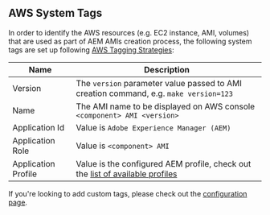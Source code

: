 AWS System Tags
---------------

In order to identify the AWS resources (e.g. EC2 instance, AMI, volumes) that are used as part of AEM AMIs creation process, the following system tags are set up following [AWS Tagging Strategies](https://aws.amazon.com/answers/account-management/aws-tagging-strategies/):

| Name | Description |
|------|-------------|
| Version | The `version` parameter value passed to AMI creation command, e.g. `make version=123` |
| Name | The AMI name to be displayed on AWS console `<component> AMI <version>` |
| Application Id | Value is `Adobe Experience Manager (AEM)` |
| Application Role | Value is `<component> AMI` |
| Application Profile | Value is the configured AEM profile, check out the [list of available profiles](https://github.com/shinesolutions/puppet-aem-curator/blob/master/docs/aem-profiles-artifacts.md) |

If you're looking to add custom tags, please check out the [configuration page](https://github.com/shinesolutions/packer-aem/blob/master/docs/configuration.md).
